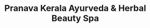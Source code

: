 ---
title: "Pranava Kerala Ayurveda & Herbal Beauty Spa"
url: /harrow/pranava-kerala-ayurveda-und-herbal-beauty-spa/
shop: Kosmetik
---